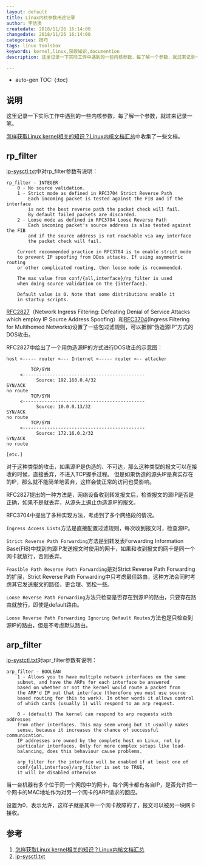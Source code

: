```yaml
---
layout: default
title: Linux内核参数用途记录
author: 李佶澳
createdate: 2018/11/26 16:14:00
changedate: 2018/11/26 16:14:00
categories: 技巧
tags: linux toolsbox
keywords: kernel,linux,获取知识,documention
description: 这里记录一下实际工作中遇到的一些内核参数，每了解一个参数，就过来记录一笔

---
```


* auto-gen TOC:
{:toc}

## 说明

这里记录一下实际工作中遇到的一些内核参数，每了解一个参数，就过来记录一笔。

[怎样获取Linux kernel相关的知识？Linux内核文档汇总][1]中收集了一些文档。

## rp_filter

[ip-sysctl.txt][2]中对rp_filter参数有说明：

	rp_filter - INTEGER
		0 - No source validation.
		1 - Strict mode as defined in RFC3704 Strict Reverse Path
		    Each incoming packet is tested against the FIB and if the interface
		    is not the best reverse path the packet check will fail.
		    By default failed packets are discarded.
		2 - Loose mode as defined in RFC3704 Loose Reverse Path
		    Each incoming packet's source address is also tested against the FIB
		    and if the source address is not reachable via any interface
		    the packet check will fail.
		
		Current recommended practice in RFC3704 is to enable strict mode
		to prevent IP spoofing from DDos attacks. If using asymmetric routing
		or other complicated routing, then loose mode is recommended.
		
		The max value from conf/{all,interface}/rp_filter is used
		when doing source validation on the {interface}.
		
		Default value is 0. Note that some distributions enable it
		in startup scripts.

[RFC2827](https://www.rfc-editor.org/info/rfc2827)（Network Ingress Filtering: Defeating Denial of Service Attacks which employ IP Source Address Spoofing）和[RFC3704](https://www.rfc-editor.org/info/rfc3704)(Ingress Filtering for Multihomed Networks)设置了一些包过滤规则，可以抵御“伪造源IP”方式的DOS攻击。

RFC2827中给出了一个用伪造源IP的方式进行DOS攻击的示意图：

	host <----- router <--- Internet <----- router <-- attacker
	
	         TCP/SYN
	     <---------------------------------------------
	           Source: 192.168.0.4/32
	SYN/ACK
	no route
	         TCP/SYN
	     <---------------------------------------------
	           Source: 10.0.0.13/32
	SYN/ACK
	no route
	         TCP/SYN
	     <---------------------------------------------
	           Source: 172.16.0.2/32
	SYN/ACK
	no route
	
	[etc.]

对于这种类型的攻击，如果源IP是伪造的、不可达，那么这种类型的报文可以在接收的时候，直接丢弃，不进入TCP握手过程。 但是如果伪造的源头IP是真实存在的IP，那么就不能简单地丢弃，这样会使正常的访问也受影响。

RFC2827提出的一种方法是，网络设备收到转发报文后，检查报文的源IP是否是正确，如果不是就丢弃，从源头上遏止伪造源IP的报文。

RFC3704中提出了多种实现方法，考虑到了多个网络段的情况。

`Ingress Access Lists`方法是直接配置过滤规则，每次收到报文时，检查源IP。

`Strict Reverse Path Forwarding`方法是到转发表Forwarding Information Base(FIB)中找到向源IP发送报文时使用的网卡，如果和收到报文的网卡是同一个网卡就放行，否则丢弃。

`Feasible Path Reverse Path Forwarding`是对Strict Reverse Path Forwarding的扩展，Strict Reverse Path Forwarding中只考虑最佳路由，这种方法会同时考虑其它发送报文的路径，更合理、宽松一些。

`Loose Reverse Path Forwarding`方法只检查是否存在到源IP的路由，只要存在路由就放行，即使是default路由。

`Loose Reverse Path Forwarding Ignoring Default Routes`方法也是只检查到源IP的路由，但是不考虑默认路由。

## arp_filter

[ip-systctl.txt][2]对apr_filter参数有说明：

	arp_filter - BOOLEAN
		1 - Allows you to have multiple network interfaces on the same
		subnet, and have the ARPs for each interface be answered
		based on whether or not the kernel would route a packet from
		the ARP'd IP out that interface (therefore you must use source
		based routing for this to work). In other words it allows control
		of which cards (usually 1) will respond to an arp request.
		
		0 - (default) The kernel can respond to arp requests with addresses
		from other interfaces. This may seem wrong but it usually makes
		sense, because it increases the chance of successful communication.
		IP addresses are owned by the complete host on Linux, not by
		particular interfaces. Only for more complex setups like load-
		balancing, does this behaviour cause problems.
		
		arp_filter for the interface will be enabled if at least one of
		conf/{all,interface}/arp_filter is set to TRUE,
		it will be disabled otherwise

当一台机器有多个位于同一个网段中的网卡，每个网卡都有各自IP，是否允许把一个网卡的MAC地址作为对另一个网卡的ARP请求的回应。

设置为0，表示允许，这样子就是其中一个网卡故障的了，报文可以被另一块网卡接收。

## 参考

1. [怎样获取Linux kernel相关的知识？Linux内核文档汇总][1]
2. [ip-sysctl.txt][2]

[1]: https://www.lijiaocn.com/%E6%96%B9%E6%B3%95/2017/11/13/howto-linux-kernel-doc.html  "怎样获取Linux kernel相关的知识？Linux内核文档汇总" 
[2]: https://www.kernel.org/doc/Documentation/networking/ip-sysctl.txt "ip-sysctl.txt"
